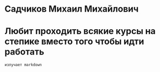 # Садчиков Михаил Михайлович
# Любит проходить всякие курсы на степике вместо того чтобы идти работать
```
излучает markdown
```
